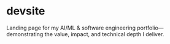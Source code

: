 # devsite
Landing page for my AI/ML &amp; software engineering portfolio—demonstrating the value, impact, and technical depth I deliver.
